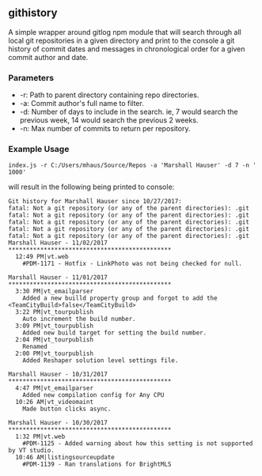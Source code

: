 ## githistory

A simple wrapper around gitlog npm module that will search through all local git repositories in a given directory and print to the console a git history of commit dates and messages in chronological order for a given commit author and date.

### Parameters

* -r: Path to parent directory containing repo directories.
* -a: Commit author's full name to filter.
* -d: Number of days to include in the search. ie, 7 would search the previous week, 14 would search the previous 2 weeks.
* -n: Max number of commits to return per repository.

### Example Usage

    index.js -r C:/Users/mhaus/Source/Repos -a 'Marshall Hauser' -d 7 -n ' 1000' 

will result in the following being printed to console:

    Git history for Marshall Hauser since 10/27/2017:
    fatal: Not a git repository (or any of the parent directories): .git
    fatal: Not a git repository (or any of the parent directories): .git
    fatal: Not a git repository (or any of the parent directories): .git
    fatal: Not a git repository (or any of the parent directories): .git
    fatal: Not a git repository (or any of the parent directories): .git
    Marshall Hauser - 11/02/2017 **********************************************
      12:49 PM|vt.web
        #PDM-1171 - Hotfix - LinkPhoto was not being checked for null.
    
    Marshall Hauser - 11/01/2017 **********************************************
      3:30 PM|vt_emailparser
        Added a new builld property group and forgot to add the <TeamCityBuild>false</TeamCityBuild>
      3:22 PM|vt_tourpublish
        Auto increment the build number.
      3:09 PM|vt_tourpublish
        Added new build target for setting the build number.
      2:04 PM|vt_tourpublish
        Renamed
      2:00 PM|vt_tourpublish
        Added Reshaper solution level settings file.
    
    Marshall Hauser - 10/31/2017 **********************************************
      4:47 PM|vt_emailparser
        Added new compilation config for Any CPU
      10:26 AM|vt_videomaint
        Made button clicks async.
    
    Marshall Hauser - 10/30/2017 **********************************************
      1:32 PM|vt.web
        #PDM-1125 - Added warning about how this setting is not supported by VT studio.
      10:46 AM|listingsourceupdate
        #PDM-1139 - Ran translations for BrightMLS
